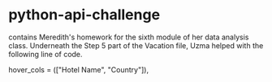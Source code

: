 # python-api-challenge
contains Meredith's homework for the sixth module of her data analysis class.
Underneath the Step 5 part of the Vacation file, Uzma helped with the following line of code.

hover_cols = (["Hotel Name", "Country"]),
